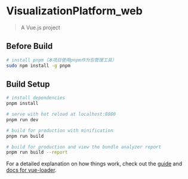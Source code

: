 # VisualizationPlatform_web

> A Vue.js project

## Before Build
```bash
# install pnpm（本项目使用pnpm作为包管理工具）
sudo npm install -g pnpm
```

## Build Setup

``` bash
# install dependencies
pnpm install

# serve with hot reload at localhost:8080
pnpm run dev

# build for production with minification
pnpm run build

# build for production and view the bundle analyzer report
pnpm run build --report
```

For a detailed explanation on how things work, check out the [guide](http://vuejs-templates.github.io/webpack/) and [docs for vue-loader](http://vuejs.github.io/vue-loader).
